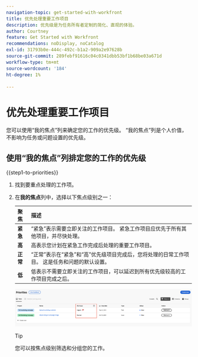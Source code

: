 ```yaml
---
navigation-topic: get-started-with-workfront
title: 优先处理重要工作项目
description: 优先级是为任务所有者定制的简化、直观的体验。
author: Courtney
feature: Get Started with Workfront
recommendations: noDisplay, noCatalog
exl-id: 31793b0e-444c-492c-b1a2-909a2e97628b
source-git-commit: 289febf91616c04c0341dbb53bf1b68be03a671d
workflow-type: tm+mt
source-wordcount: '184'
ht-degree: 1%

---
```


# 优先处理重要工作项目

您可以使用“我的焦点”列来确定您的工作的优先级。 “我的焦点”列是个人价值，不影响为任务或问题设置的优先级。

## 使用“我的焦点”列排定您的工作的优先级

{{step1-to-priorities}}

1. 找到要重点处理的工作项。
1. 在&#x200B;**我的焦点**&#x200B;列中，选择以下焦点级别之一：

   | 聚焦 | 描述 |
   |-----------|-------------|
   | **紧急** | “紧急”表示需要立即关注的工作项目。 紧急工作项目应优先于所有其他项目，并尽快处理。 |
   | **高** | 高表示您计划在紧急工作完成后处理的重要工作项目。 |
   | **正常** | “正常”表示在“紧急”和“高”优先级项目完成后，您将处理的日常工作项目。 这是任务和问题的默认设置。 |
   | **低** | 低表示不需要立即关注的工作项目，可以延迟到所有优先级较高的工作项目完成之后。 |

   ![](assets/my-focus.png)
   <!--new screen for prod ![](assets/my-focus-new.png)-->

   >[!TIP]
   >
   >您可以按焦点级别筛选和分组您的工作。
